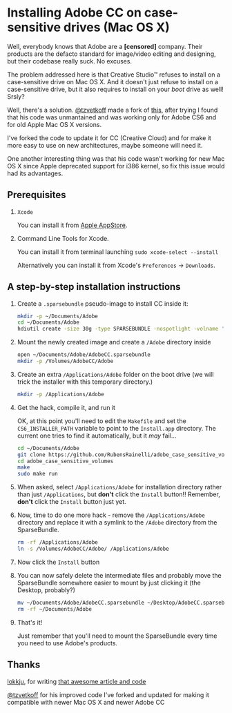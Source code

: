 # Installing Adobe CC on case-sensitive drives (Mac OS X)

Well, everybody knows that Adobe are a **[censored]** company.
Their products are the defacto standard for image/video editing and designing, but their codebase really suck. No excuses.

The problem addressed here is that Creative Studio™ refuses to install on a case-sensitive drive on Mac OS X.
And it doesn't just refuse to install on a case-sensitive drive, but it also requires to install on your *boot* drive as well! Srsly?

Well, there's a solution. [@tzvetkoff](https://github.com/tzvetkoff/adobe_case_sensitive_volumes) made a fork of [this](https://bitbucket.org/lokkju/adobe_case_sensitive_volumes), after trying I found that his code was unmantained and was working only for Adobe CS6 and for old Apple Mac OS X versions.

I've forked the code to update it for CC (Creative Cloud) and for make it more easy to use on new architectures, maybe someone will need it.

One another interesting thing was that his code wasn't working for new Mac OS X since Apple deprecated support for i386 kernel, so fix this issue would had its advantages.

## Prerequisites

1.  `Xcode`

    You can install it from [Apple AppStore](https://itunes.apple.com/app/xcode/id497799835).
2.  Command Line Tools for Xcode.

    You can install it from terminal launching `sudo xcode-select --install`
    
    Alternatively you can install it from Xcode's `Preferences` -> `Downloads`.

## A step-by-step installation instructions

1.  Create a `.sparsebundle` pseudo-image to install CC inside it:

    ``` bash
    mkdir -p ~/Documents/Adobe
    cd ~/Documents/Adobe
    hdiutil create -size 30g -type SPARSEBUNDLE -nospotlight -volname 'AdobeCC' -fs 'Journaled HFS+' ~/Documents/Adobe/AdobeCC.sparsebundle
    ```

2.  Mount the newly created image and create a `/Adobe` directory inside

    ``` bash
    open ~/Documents/Adobe/AdobeCC.sparsebundle
    mkdir -p /Volumes/AdobeCC/Adobe
    ```

3.  Create an extra `/Applications/Adobe` folder on the boot drive (we will trick the installer with this temporary directory.)
    ``` bash
    mkdir -p /Applications/Adobe
    ```

4.  Get the hack, compile it, and run it

    OK, at this point you'll need to edit the `Makefile` and set the `CS6_INSTALLER_PATH` variable to point to the `Install.app` directory.
    The current one tries to find it automatically, but it *may* fail...

    ``` bash
    cd ~/Documents/Adobe
    git clone https://github.com/RubensRainelli/adobe_case_sensitive_volumes.git
    cd adobe_case_sensitive_volumes
    make
    sudo make run
    ```

5.  When asked, select `/Applications/Adobe` for installation directory rather than just `/Applications`, but **don't** click the `Install` button!!
    Remember, **don't** click the `Install` button just yet.

6.  Now, time to do one more hack - remove the `/Applications/Adobe` directory and replace it with a symlink to the `/Adobe` directory from the SparseBundle.

    ``` bash
    rm -rf /Applications/Adobe
    ln -s /Volumes/AdobeCC/Adobe/ /Applications/Adobe
    ```

7.  Now click the `Install` button

8.  You can now safely delete the intermediate files and probably move the SparseBundle somewhere easier to mount by just clicking it (the Desktop, probably?)

    ``` bash
    mv ~/Documents/Adobe/AdobeCC.sparsebundle ~/Desktop/AdobeCC.sparsebundle
    rm -rf ~/Documents/Adobe
    ```

9.  That's it!

    Just remember that you'll need to mount the SparseBundle every time you need to use Adobe's products.


## Thanks

[lokkju](https://bitbucket.org/lokkju), for writing [that awesome article and code](https://bitbucket.org/lokkju/adobe_case_sensitive_volumes)

[@tzvetkoff](https://github.com/tzvetkoff/adobe_case_sensitive_volumes) for his improved code I've forked and updated for making it compatible with newer Mac OS X and newer Adobe CC
